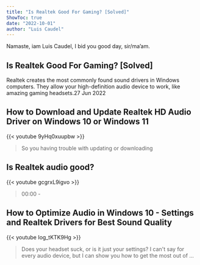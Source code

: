 ```yaml
---
title: "Is Realtek Good For Gaming? [Solved]"
ShowToc: true 
date: "2022-10-01"
author: "Luis Caudel" 
---
```


Namaste, iam Luis Caudel, I bid you good day, sir/ma’am.
## Is Realtek Good For Gaming? [Solved]
Realtek creates the most commonly found sound drivers in Windows computers. They allow your high-definition audio device to work, like amazing gaming headsets.27 Jun 2022

## How to Download and Update Realtek HD Audio Driver on Windows 10 or Windows 11
{{< youtube 9yHq0xuupbw >}}
>So you having trouble with updating or downloading 

## Is Realtek audio good?
{{< youtube gcgrxL9igvo >}}
>00:00 - 

## How to Optimize Audio in Windows 10 - Settings and Realtek Drivers for Best Sound Quality
{{< youtube Iog_tKTK9Hg >}}
>Does your headset suck, or is it just your settings? I can't say for every audio device, but I can show you how to get the most out of ...

